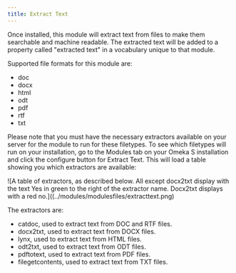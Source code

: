 ```yaml
---
title: Extract Text
---
```


Once installed, this module will extract text from files to make them searchable and machine readable. The extracted text will be added to a property called "extracted text" in a vocabulary unique to that module.

Supported file formats for this module are:

- doc 
- docx
- html
- odt
- pdf
- rtf
- txt

Please note that you must have the necessary extractors available on your server for the module to run for these filetypes. To see which filetypes will run on your installation, go to the Modules tab on your Omeka S installation and click the configure button for Extract Text. This will load a table showing you which extractors are available:

![A table of extractors, as described below. All except docx2txt display with the text Yes in green to the right of the extractor name. Docx2txt displays with a red no.]((../modules/modulesfiles/extracttext.png)

The extractors are:

- catdoc, used to extract text from DOC and RTF files.
- docx2txt, used to extract text from DOCX files.
- lynx, used to extract text from HTML files.
- odt2txt, used to extract text from ODT files.
- pdftotext, used to extract text from PDF files.
- filegetcontents, used to extract text from TXT files.
